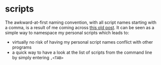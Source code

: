 # scripts

The awkward-at-first naming convention, with all script names starting with a comma, is a result of me coming across [this old post](https://rhodesmill.org/brandon/2009/commands-with-comma/).
It can be seen as a simple way to namespace my personal scripts which leads to:

* virtually no risk of having my personal script names conflict with other programs
* a quick way to have a look at the list of scripts from the command line by simply entering `,<TAB>`
